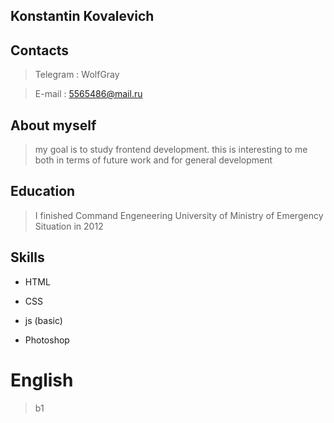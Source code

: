 ## Konstantin Kovalevich


## Contacts


> Telegram : WolfGray 

> E-mail : 5565486@mail.ru

## About myself

> my goal is to study frontend development. this is interesting to me both in terms of future work and for general development

## Education 

> I finished Command Engeneering University of Ministry of Emergency Situation in 2012

## Skills

* HTML

* CSS 

* js (basic) 

* Photoshop

# English 

> b1
